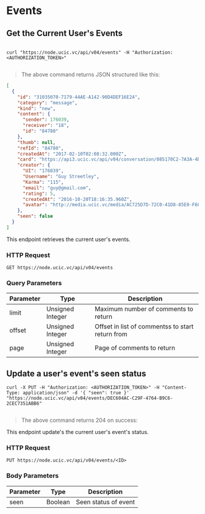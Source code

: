 # Events 

## Get the Current User's Events

```shell

curl "https://node.ucic.vc/api/v04/events" -H "Authorization: <AUTHORIZATION_TOKEN>"
```

```javascript
```

> The above command returns JSON structured like this:

```json
[
  {
    "id": "31035070-7179-44AE-A142-90D4DEF16E24",
    "category": "message",
    "kind": "new",
    "content": {
      "sender": 176039,
      "receiver": "18",
      "id": "84780"
    },
    "thumb": null,
    "refId": "84780",
    "createdAt": "2017-02-10T02:08:32.000Z",
    "card": "https://api3.ucic.vc/api/v04/conversation/085170C2-7A3A-4DF7-9AF4-6B889DDBF1B9",
    "creator": {
      "UI": "176039",
      "Username": "Guy Streetley",
      "Karma": "115",
      "email": "guy@gmail.com",
      "rating": 5,
      "createdAt": "2016-10-20T18:16:35.960Z",
      "avatar": "http://media.ucic.vc/media/AC725D7D-72C0-41D8-85E0-F602091420D7/thumb.jpg"
    },
    "seen": false
  }
]
```

This endpoint retrieves the current user's events.

### HTTP Request

`GET https://node.ucic.vc/api/v04/events`

### Query Parameters

Parameter | Type | Description
--------- | ---- | -----------
limit | Unsigned Integer | Maximum number of comments to return
offset | Unsigned Integer | Offset in list of commentss to start return from
page | Unsigned Integer | Page of comments to return

## Update a user's event's seen status

```shell
curl -X PUT -H "Authorization: <AUTHORIZATION_TOKEN>" -H "Content-Type: application/json" -d '{ "seen": true }' "https://node.ucic.vc/api/v04/events/DEC604AC-C29F-4764-B9C6-2CEC7351ABB6" 
```

```javascript
```

> The above command returns 204 on success:

This endpoint update's the current user's event's status.

### HTTP Request

`PUT https://node.ucic.vc/api/v04/events/<ID>`

### Body Parameters

Parameter | Type | Description
--------- | ---- | -----------
seen | Boolean | Seen status of event


